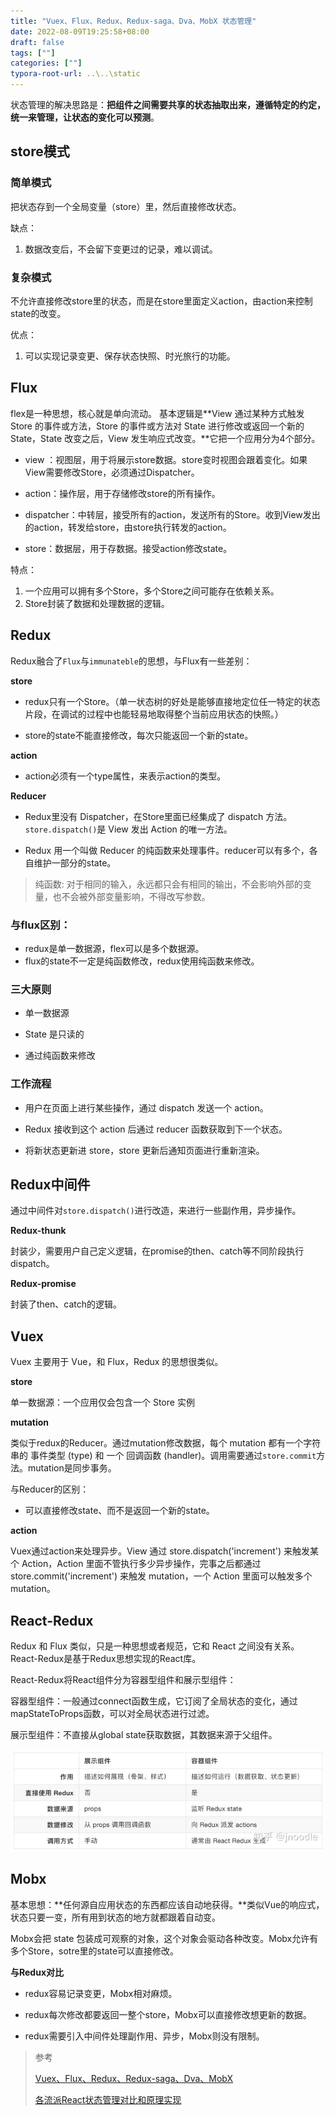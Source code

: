 ```yaml
---
title: "Vuex、Flux、Redux、Redux-saga、Dva、MobX 状态管理"
date: 2022-08-09T19:25:58+08:00
draft: false
tags: [""]
categories: [""]
typora-root-url: ..\..\static
---
```


状态管理的解决思路是：**把组件之间需要共享的状态抽取出来，遵循特定的约定，统一来管理，让状态的变化可以预测**。

## store模式

### 简单模式

把状态存到一个全局变量（store）里，然后直接修改状态。

缺点：

1. 数据改变后，不会留下变更过的记录，难以调试。

### 复杂模式

不允许直接修改store里的状态，而是在store里面定义action，由action来控制state的改变。

优点：

1. 可以实现记录变更、保存状态快照、时光旅行的功能。

## Flux

flex是一种思想，核心就是单向流动。 基本逻辑是**View 通过某种方式触发 Store 的事件或方法，Store 的事件或方法对 State 进行修改或返回一个新的 State，State 改变之后，View 发生响应式改变。**它把一个应用分为4个部分。

- view ：视图层，用于将展示store数据。store变时视图会跟着变化。如果View需要修改Store，必须通过Dispatcher。

-  action：操作层，用于存储修改store的所有操作。

- dispatcher：中转层，接受所有的action，发送所有的Store。收到View发出的action，转发给store，由store执行转发的action。

- store：数据层，用于存数据。接受action修改state。

特点：

1. 一个应用可以拥有多个Store，多个Store之间可能存在依赖关系。
1. Store封装了数据和处理数据的逻辑。

## Redux

Redux融合了`Flux`与`immunateble`的思想，与Flux有一些差别：

**store**

- redux只有一个Store。（单一状态树的好处是能够直接地定位任一特定的状态片段，在调试的过程中也能轻易地取得整个当前应用状态的快照。）

- store的state不能直接修改，每次只能返回一个新的state。

**action**

- action必须有一个type属性，来表示action的类型。

**Reducer**

- Redux里没有 Dispatcher，在Store里面已经集成了 dispatch 方法。`store.dispatch()`是 View 发出 Action 的唯一方法。

- Redux 用一个叫做 Reducer 的纯函数来处理事件。reducer可以有多个，各自维护一部分的state。

> 纯函数: 对于相同的输入，永远都只会有相同的输出，不会影响外部的变量，也不会被外部变量影响，不得改写参数。

### 与flux区别：

- redux是单一数据源，flex可以是多个数据源。
- flux的state不一定是纯函数修改，redux使用纯函数来修改。

### 三大原则

-  单一数据源

- State 是只读的

- 通过纯函数来修改

### 工作流程

- 用户在页面上进行某些操作，通过 dispatch 发送一个 action。

- Redux 接收到这个 action 后通过 reducer 函数获取到下一个状态。

- 将新状态更新进 store，store 更新后通知页面进行重新渲染。

  

## Redux中间件

通过中间件对`store.dispatch()`进行改造，来进行一些副作用，异步操作。

 **Redux-thunk**

封装少，需要用户自己定义逻辑，在promise的then、catch等不同阶段执行dispatch。

**Redux-promise**

封装了then、catch的逻辑。



## Vuex

Vuex 主要用于 Vue，和 Flux，Redux 的思想很类似。

**store**

单一数据源：一个应用仅会包含一个 Store 实例

**mutation**

类似于redux的Reducer。通过mutation修改数据，每个 mutation 都有一个字符串的 事件类型 (type) 和 一个 回调函数 (handler)。调用需要通过`store.commit`方法。mutation是同步事务。

与Reducer的区别：

- 可以直接修改state、而不是返回一个新的state。

**action**

Vuex通过action来处理异步。View 通过 store.dispatch('increment') 来触发某个 Action，Action 里面不管执行多少异步操作，完事之后都通过 store.commit('increment') 来触发 mutation，一个 Action 里面可以触发多个 mutation。



## React-Redux

Redux 和 Flux 类似，只是一种思想或者规范，它和 React 之间没有关系。React-Redux是基于Redux思想实现的React库。

React-Redux将React组件分为容器型组件和展示型组件：

容器型组件：一般通过connect函数生成，它订阅了全局状态的变化，通过mapStateToProps函数，可以对全局状态进行过滤。

展示型组件：不直接从global state获取数据，其数据来源于父组件。

![img](/images/v2-6c15a43f784be592052aff8e9f495643_720w.jpg)

## Mobx

基本思想：**任何源自应用状态的东西都应该自动地获得。**类似Vue的响应式，状态只要一变，所有用到状态的地方就都跟着自动变。

Mobx会把 state 包装成可观察的对象，这个对象会驱动各种改变。Mobx允许有多个Store，sotre里的state可以直接修改。

**与Redux对比**

- redux容易记录变更，Mobx相对麻烦。

- redux每次修改都要返回一整个store，Mobx可以直接修改想更新的数据。

- redux需要引入中间件处理副作用、异步，Mobx则没有限制。

  



>  参考
>
> [Vuex、Flux、Redux、Redux-saga、Dva、MobX](https://zhuanlan.zhihu.com/p/53599723)
>
> [各流派React状态管理对比和原理实现](https://mp.weixin.qq.com/s/h8uRkY8wzzP-ajmEIHkzwQ)

